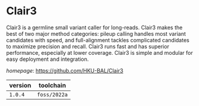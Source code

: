 # Clair3

Clair3 is a germline small variant caller for long-reads. Clair3 makes the best of two major method categories: pileup calling handles most variant candidates with speed, and full-alignment tackles complicated candidates to maximize precision and recall. Clair3 runs fast and has superior performance, especially at lower coverage. Clair3 is simple and modular for easy deployment and integration.

*homepage*: <https://github.com/HKU-BAL/Clair3>

version | toolchain
--------|----------
``1.0.4`` | ``foss/2022a``
